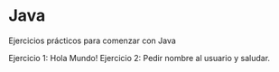 # Java


Ejercicios prácticos para comenzar con Java



Ejercicio 1: Hola Mundo!
Ejercicio 2: Pedir nombre al usuario y saludar.
